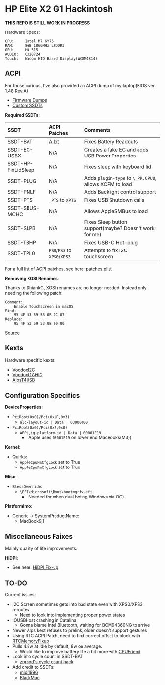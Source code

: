 # HP Elite X2 G1 Hackintosh

**THIS REPO IS STILL WORK IN PROGRESS**

Hardware Specs:

```
CPU:     Intel M7 6Y75
RAM:     8GB 1866MHz LPDDR3
GPU:     HD 515
AUDIO:   CX20724
Touch:   Wacom HID Based Display(WCOM4814)
```

## ACPI


For those curious, I've also provided an ACPI dump of my laptop(BIOS ver. 1.48 Rev.A)
* [Firmware Dumps](/ACPI/ACPI-Dumps/)
* [Custom SSDTs](/ACPI/Custom-SSDTs/)


**Required SSDTs**:

| SSDT | ACPI Patches | Comments
| :--- | :--- | :--- |
| SSDT-BAT | [A lot](/ACPI/Custom-SSDTs/battery.plist) | Fixes Battery Readouts |
| SSDT-EC-USBX | N/A | Creates a fake EC and adds USB Power Properties |
| SSDT-HP-FixLidSleep | N/A | Fixes sleep with keyboard lid |
| SSDT-PLUG | N/A | Adds `plugin-type` to `\_PR.CPU0`, allows XCPM to load |
| SSDT-PNLF | N/A | Adds Backlight control support |
| SSDT-PTS | `_PTS` to `XPTS` | Fixes USB Shutdown calls |
| SSDT-SBUS-MCHC | N/A | Allows AppleSMBus to load |
| SSDT-SLPB | N/A | Fixes Sleep button support(maybe? Doesn't work for me) |
| SSDT-TBHP | N/A | Fixes USB-C Hot-plug |
| SSDT-TPL0 | `PS0`/`PS3` to `XPS0`/`XPS3` | Attempts to fix I2C touchscreen |

For a full list of ACPI patches, see here: [patches.plist](/ACPI/Custom-SSDTs/patches.plist)


**Removing XOSI Renames**:

Thanks to DhiankG, XOSI renames are no longer needed. Instead only needing the following patch:

```
Comment:
	Enable Touchscreen in macOS
Find:
	95 4F 53 59 53 0B DC 07
Replace:
	95 4F 53 59 53 0B 00 00
```

[Source](https://ptb.discordapp.com/channels/186648463541272576/573338555305295903/713434444861800589)

## Kexts

Hardware specific kexts:

* [VoodooI2C](https://github.com/alexandred/VoodooI2C/)
* [VoodooI2CHID](https://github.com/alexandred/VoodooI2C/)
* [AlpsT4USB](https://github.com/blankmac/AlpsT4USB/releases)

## Configuration Specifics

**DeviceProperties**:

* `PciRoot(0x0)/Pci(0x1F,0x3)`
  * `alc-layout-id | Data | 03000000`
* `PciRoot(0x0)/Pci(0x2,0x0)`
  * `APPL,ig-platform-id | Data | 00001E19`
    * (Apple uses `03001E19` on lower end MacBooks(M3))
  
  
**Kernel**:

* Quirks:
  * `AppleCpuPmCfgLock` set to True
  * `AppleCpuPmCfgLock` set to True

**Misc**:

* `BlessOverride`:
  * `\EFI\Microsoft\Boot\bootmgrfw.efi`
    * (Needed for when dual boting Windows via OC)
  
**PlatformInfo**:

* Generic -> SystemProductName:
  * MacBook9,1
  
## Miscellaneous Faixes

Mainly quality of life improvements.

**HiDPI**:

* See here: [HiDPI Fix-up](/HiDPI-Fixup/)

## TO-DO

Current issues:

* I2C Screen sometimes gets into bad state even with XPS0/XPS3 reroutes
  * Need to look into implementing proper power states
* IOUSBHost crashing in Catalina
  * Gonna blame Intel Bluetooth, waiting for BCM94360NG to arrive
* Newer Alps kext refuses to prelink, older doesn't support gestures 
* Using RTC ACPI Patch, need to find correct offset to block with [RTCMemoryFixup](https://github.com/acidanthera/RTCMemoryFixup/releases)
* Pulls 4.8w at Idle by default, 8w on average. 
  * Would like to improve battery life a bit more with [CPUFriend](https://github.com/acidanthera/CPUFriend/releases)
* Look into cycle count in SSDT-BAT
  * [zprood's cycle count hack](https://github.com/acidanthera/VirtualSMC/blob/master/Docs/Transition%20from%20zprood's%20cycle%20count%20hack.md)
* Add credit to SSDTs:
  * [midi1996](https://github.com/midi1996)
  * [BlackMac](https://github.com/blankmac)

